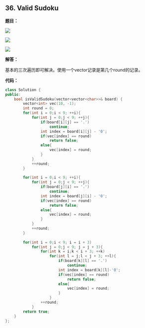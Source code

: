 ## 36. Valid Sudoku

**题目：**

![](http://p9zl5r4hu.bkt.clouddn.com/2018-11-01leet_36_1.png)

![](http://p9zl5r4hu.bkt.clouddn.com/2018-11-01leet_36_2.png)

![](http://p9zl5r4hu.bkt.clouddn.com/2018-11-01leet_36_3.png)

**解答：**

基本的三次遍历即可解决。使用一个vector记录是第几个round的记录。

**代码：**

```cpp
class Solution {
public:
    bool isValidSudoku(vector<vector<char>>& board) {
        vector<int> vec(10, -1);
        int round = 0;
        for(int i = 0;i < 9; ++i){
            for(int j = 0;j < 9; ++j){
                if(board[i][j] == '.')
                    continue;
                int index = board[i][j] - '0';
                if(vec[index] == round)
                    return false;
                else{
                    vec[index] = round;
                }
            }
            ++round;
        }
        
        for(int i = 0;i < 9; ++i){
            for(int j = 0;j < 9; ++j){
                if(board[j][i] == '.')
                    continue;
                int index = board[j][i] - '0';
                if(vec[index] == round)
                    return false;
                else{
                    vec[index] = round;
                }
            }
            ++round;
        }
        
        for(int i = 0;i < 9; i = i + 3)
            for(int j = 0;j < 9; j = j + 3){
                for(int k = i;k < i + 3; ++k)
                    for(int l = j;l < j + 3; ++l){
                        if(board[k][l] == '.')
                            continue;
                        int index = board[k][l]-'0';
                        if(vec[index] == round)
                            return false;
                        else{
                            vec[index] = round;
                        }
                    }
                ++round;
            }
        return true;
    }
};
```

